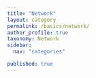 ```yaml
---
title: "Network"
layout: category
permalink: /basics/network/
author_profile: true
taxonomy: Network
sidebar:
  nav: "categories"

published: true
---
```

